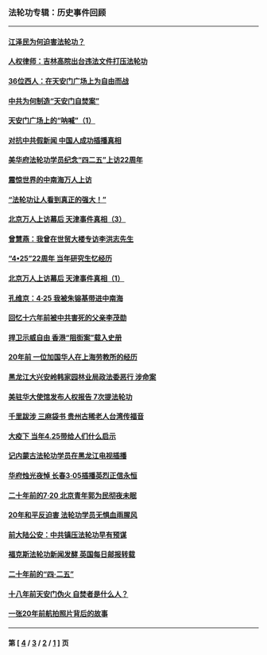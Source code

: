 ### 法轮功专辑：历史事件回顾
---
#### [江泽民为何迫害法轮功？](../../pages/nf5793/n13876324.md?04270430) 
#### [人权律师：吉林高院出台违法文件打压法轮功](../../pages/nf5793/n13825665.md?04270430) 
#### [36位西人：在天安门广场上为自由而战](../../pages/nf5793/n13390029.md?04270430) 
#### [中共为何制造“天安门自焚案”](../../pages/nf5793/n13183270.md?04270430) 
#### [天安门广场上的“呐喊”（1）](../../pages/nf5793/n13105277.md?04270430) 
#### [对抗中共假新闻 中国人成功插播真相](../../pages/nf5793/n12910618.md?04270430) 
#### [美华府法轮功学员纪念“四二五”上访22周年](../../pages/nf5793/n12904445.md?04270430) 
#### [震惊世界的中南海万人上访](../../pages/nf5793/n12903976.md?04270430) 
#### [“法轮功让人看到真正的强大！”](../../pages/nf5793/n12903195.md?04270430) 
#### [北京万人上访幕后 天津事件真相（3）](../../pages/nf5793/n12902807.md?04270430) 
#### [曾慧燕：我曾在世贸大楼专访李洪志先生](../../pages/nf5793/n12898729.md?04270430) 
#### [“4•25”22周年 当年研究生忆经历](../../pages/nf5793/n12894152.md?04270430) 
#### [北京万人上访幕后 天津事件真相（1）](../../pages/nf5793/n12885174.md?04270430) 
#### [孔维京：4·25 我被朱镕基带进中南海](../../pages/nf5793/n12864987.md?04270430) 
#### [回忆十六年前被中共害死的父亲李茂勋](../../pages/nf5793/n12880270.md?04270430) 
#### [捍卫示威自由 香港“阻街案”载入史册](../../pages/nf5793/n12811245.md?04270430) 
#### [20年前 一位加国华人在上海劳教所的经历](../../pages/nf5793/n12707932.md?04270430) 
#### [黑龙江大兴安岭韩家园林业局政法委恶行 涉命案](../../pages/nf5793/n12622815.md?04270430) 
#### [美驻华大使馆发布人权报告 7次提法轮功](../../pages/nf5793/n12520541.md?04270430) 
#### [千里跋涉 三麻袋书 贵州古稀老人台湾传福音](../../pages/nf5793/n12198750.md?04270430) 
#### [大疫下 当年4.25带给人们什么启示](../../pages/nf5793/n12058565.md?04270430) 
#### [记内蒙古法轮功学员在黑龙江电视插播](../../pages/nf5793/n11699194.md?04270430) 
#### [华府烛光夜悼 长春3·05插播英烈正信永恒](../../pages/nf5793/n11397432.md?04270430) 
#### [二十年前的7·20 北京青年郭为民彻夜未眠](../../pages/nf5793/n11354195.md?04270430) 
#### [20年和平反迫害 法轮功学员无惧血雨腥风](../../pages/nf5793/n11348279.md?04270430) 
#### [前大陆公安：中共镇压法轮功早有预谋](../../pages/nf5793/n11352168.md?04270430) 
#### [福克斯法轮功新闻发酵  英国每日邮报转载](../../pages/nf5793/n11285952.md?04270430) 
#### [二十年前的“四·二五”](../../pages/nf5793/n11207639.md?04270430) 
#### [十八年前天安门伪火 自焚者是什么人？](../../pages/nf5793/n10996556.md?04270430) 
#### [一张20年前航拍照片背后的故事](../../pages/nf5793/n10693797.md?04270430) 

---
#### 第 [ [4](./4.md?04270430) / [3](./3.md?04270430) / [2](./2.md?04270430) / [1](./1.md?04270430) ] 页
